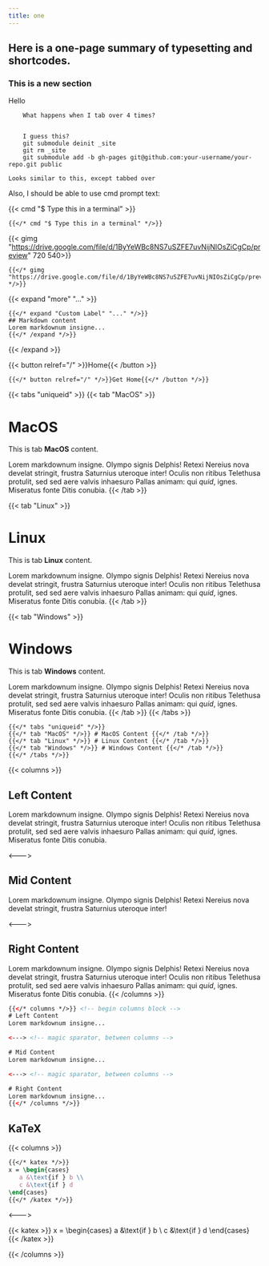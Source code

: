 ```yaml
---
title: one
---
```

## Here is a one-page summary of typesetting and shortcodes.

### This is a new section
Hello

        What happens when I tab over 4 times?


        I guess this?
        git submodule deinit _site
        git rm _site
        git submodule add -b gh-pages git@github.com:your-username/your-repo.git public


````
Looks similar to this, except tabbed over
````

Also, I should be able to use cmd prompt text:

{{< cmd "$ Type this in a terminal" >}}

````tpl
{{</* cmd "$ Type this in a terminal" */>}}
````

<!-- <iframe src="https://drive.google.com/file/d/1ByYeWBc8NS7uSZFE7uvNijNIOsZiCgCp/preview" width="720" height="540"></iframe> -->
{{< gimg "https://drive.google.com/file/d/1ByYeWBc8NS7uSZFE7uvNijNIOsZiCgCp/preview" 720 540>}}

```tpl
{{</* gimg "https://drive.google.com/file/d/1ByYeWBc8NS7uSZFE7uvNijNIOsZiCgCp/preview" */>}}
```

{{< expand "more" "..." >}}
```tpl
{{</* expand "Custom Label" "..." */>}}
## Markdown content
Lorem markdownum insigne...
{{</* /expand */>}}
```
{{< /expand >}}

{{< button relref="/" >}}Home{{< /button >}}

```tpl
{{</* button relref="/" */>}}Get Home{{</* /button */>}}
```

{{< tabs "uniqueid" >}}
{{< tab "MacOS" >}}
# MacOS

This is tab **MacOS** content.

Lorem markdownum insigne. Olympo signis Delphis! Retexi Nereius nova develat
stringit, frustra Saturnius uteroque inter! Oculis non ritibus Telethusa
protulit, sed sed aere valvis inhaesuro Pallas animam: qui _quid_, ignes.
Miseratus fonte Ditis conubia.
{{< /tab >}}

{{< tab "Linux" >}}

# Linux

This is tab **Linux** content.

Lorem markdownum insigne. Olympo signis Delphis! Retexi Nereius nova develat
stringit, frustra Saturnius uteroque inter! Oculis non ritibus Telethusa
protulit, sed sed aere valvis inhaesuro Pallas animam: qui _quid_, ignes.
Miseratus fonte Ditis conubia.
{{< /tab >}}

{{< tab "Windows" >}}

# Windows

This is tab **Windows** content.

Lorem markdownum insigne. Olympo signis Delphis! Retexi Nereius nova develat
stringit, frustra Saturnius uteroque inter! Oculis non ritibus Telethusa
protulit, sed sed aere valvis inhaesuro Pallas animam: qui _quid_, ignes.
Miseratus fonte Ditis conubia.
{{< /tab >}}
{{< /tabs >}}

```tpl
{{</* tabs "uniqueid" */>}}
{{</* tab "MacOS" */>}} # MacOS Content {{</* /tab */>}}
{{</* tab "Linux" */>}} # Linux Content {{</* /tab */>}}
{{</* tab "Windows" */>}} # Windows Content {{</* /tab */>}}
{{</* /tabs */>}}
```

{{< columns >}}
## Left Content
Lorem markdownum insigne. Olympo signis Delphis! Retexi Nereius nova develat
stringit, frustra Saturnius uteroque inter! Oculis non ritibus Telethusa
protulit, sed sed aere valvis inhaesuro Pallas animam: qui _quid_, ignes.
Miseratus fonte Ditis conubia.

<--->

## Mid Content
Lorem markdownum insigne. Olympo signis Delphis! Retexi Nereius nova develat
stringit, frustra Saturnius uteroque inter!

<--->

## Right Content
Lorem markdownum insigne. Olympo signis Delphis! Retexi Nereius nova develat
stringit, frustra Saturnius uteroque inter! Oculis non ritibus Telethusa
protulit, sed sed aere valvis inhaesuro Pallas animam: qui _quid_, ignes.
Miseratus fonte Ditis conubia.
{{< /columns >}}

```html
{{</* columns */>}} <!-- begin columns block -->
# Left Content
Lorem markdownum insigne...

<---> <!-- magic sparator, between columns -->

# Mid Content
Lorem markdownum insigne...

<---> <!-- magic sparator, between columns -->

# Right Content
Lorem markdownum insigne...
{{</* /columns */>}}
```

## KaTeX

{{< columns >}}

```latex
{{</* katex */>}}
x = \begin{cases}
   a &\text{if } b \\
   c &\text{if } d
\end{cases}
{{</* /katex */>}}
```

<--->

{{< katex >}}
x = \begin{cases}
   a &\text{if } b \\
   c &\text{if } d
\end{cases}
{{< /katex >}}

{{< /columns >}}